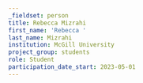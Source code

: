 ```yaml
---
_fieldset: person
title: Rebecca Mizrahi
first_name: 'Rebecca '
last_name: Mizrahi
institution: McGill University
project_group: students
role: Student
participation_date_start: 2023-05-01
---
```

